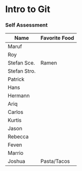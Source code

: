 # Intro to Git

### Self Assessment

| Name         | Favorite Food |
| ------------ | ------------- |
| Maruf        |               |
| Roy          |               |
| Stefan Sce.  | Ramen         |
| Stefan Stro. |               |
| Patrick      |               |
| Hans         |               |
| Hermann      |               |
| Ariq         |               |
| Carlos       |               |
| Kurtis       |               |
| Jason        |               |
| Rebecca      |               |
| Feven        |               |
| Marrio       |               |
| Joshua       | Pasta/Tacos   |
